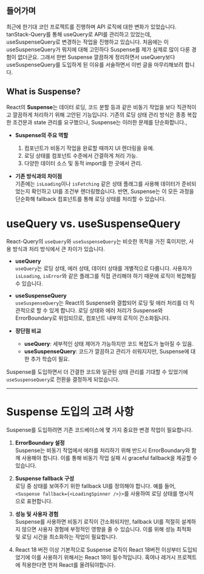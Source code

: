 ## 들어가며
최근에 한기대 코인 프로젝트를 진행하며 API 로직에 대한 변화가 있었습니다. tanStack-Query를 통해 useQuery로 API를 관리하고 있었는데, useSuspenseQuery로 변경하는 작업을 진행하고 있습니다.
처음에는 이 useSuspenseQuery가 뭐지에 대해 고민하다 Suspense를 제가 실제로 많이 다룬 경험이 없더군요. 그래서 한번 Suspense 깔끔하게 정리하면서 useQuery보다 useSuspenseQuery를 도입하게 된 이유를 서술하면서 이번 글을 마무리해보려 합니다.

## What is Suspense?

React의 **Suspense**는 데이터 로딩, 코드 분할 등과 같은 비동기 작업을 보다 직관적이고 깔끔하게 처리하기 위해 고안된 기능입니다. 기존의 로딩 상태 관리 방식은 종종 복잡한 조건문과 state 관리를 요구했으나, Suspense는 이러한 문제를 단순화합니다.,

- **Suspense의 주요 역할**
    1. 컴포넌트가 비동기 작업을 완료할 때까지 UI 렌더링을 유예.
    2. 로딩 상태를 컴포넌트 수준에서 간결하게 처리 가능.
    3. 다양한 데이터 소스 및 동적 import를 한 곳에서 관리.

- **기존 방식과의 차이점**  
    기존에는 `isLoading`이나 `isFetching` 같은 상태 플래그를 사용해 데이터가 준비되었는지 확인하고 UI를 조건부 렌더링했습니다. 반면, Suspense는 이 모든 과정을 단순화해 fallback 컴포넌트를 통해 로딩 상태를 처리할 수 있습니다.

# useQuery vs. useSuspenseQuery

React-Query의 `useQuery`와 `useSuspenseQuery`는 비슷한 목적을 가진 훅이지만, 사용 방식과 처리 방식에서 큰 차이가 있습니다.

- **useQuery**  
    `useQuery`는 로딩 상태, 에러 상태, 데이터 상태를 개별적으로 다룹니다. 사용자가 `isLoading`, `isError`와 같은 플래그를 직접 관리해야 하기 때문에 로직이 복잡해질 수 있습니다.
    
- **useSuspenseQuery**  
    `useSuspenseQuery`는 React의 Suspense와 결합되어 로딩 및 에러 처리를 더 직관적으로 할 수 있게 합니다. 로딩 상태와 에러 처리가 Suspense와 ErrorBoundary로 위임되므로, 컴포넌트 내부의 로직이 간소화됩니다.
    
- **장단점 비교**
    - **useQuery**: 세부적인 상태 제어가 가능하지만 코드 복잡도가 높아질 수 있음.
    - **useSuspenseQuery**: 코드가 깔끔하고 관리가 쉬워지지만, Suspense에 대한 추가 학습이 필요.

Suspense를 도입하면서 더 간결한 코드와 일관된 상태 관리를 기대할 수 있었기에 `useSuspenseQuery`로 전환을 결정하게 되었습니다.

---

# Suspense 도입의 고려 사항

Suspense를 도입하려면 기존 코드베이스에 몇 가지 중요한 변경 작업이 필요합니다.

1. **ErrorBoundary 설정**  
    Suspense는 비동기 작업에서 에러를 처리하기 위해 반드시 ErrorBoundary와 함께 사용해야 합니다. 이를 통해 비동기 작업 실패 시 graceful fallback을 제공할 수 있습니다.
    
2. **Suspense fallback 구성**  
    로딩 중 상태를 보여주기 위한 fallback UI를 정의해야 합니다. 예를 들어, `<Suspense fallback={<LoadingSpinner />}>`를 사용하여 로딩 상태를 명시적으로 표현합니다.
    
3. **성능 및 사용자 경험**  
    Suspense를 사용하면 비동기 로직이 간소화되지만, fallback UI를 적절히 설계하지 않으면 사용자 경험에 부정적인 영향을 줄 수 있습니다. 이를 위해 성능 최적화 및 로딩 시간을 최소화하는 작업이 필요합니다.

4. React 18 버전 이상
	 기본적으로 Suspense 로직이 React 18버전 이상부터 도입되었기에 이를 사용하기 위해서는 React 18이 필수적입니다. 혹여나 레거시 프로젝트에 적용한다면 먼저 React를 올려둬야합니다.

